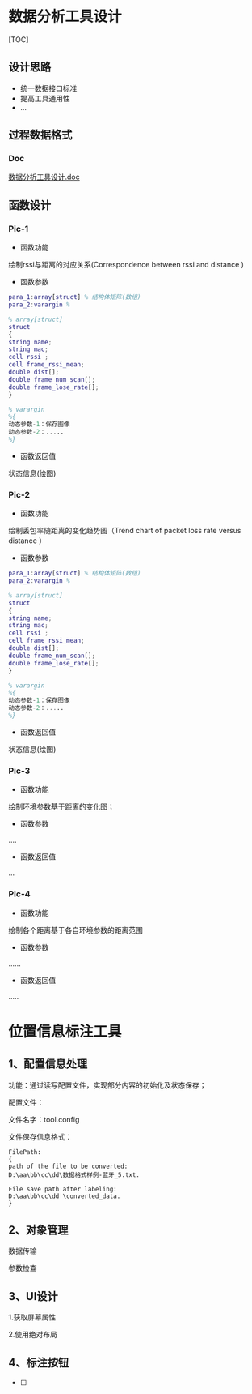 # 数据分析工具设计

[TOC]



## 设计思路

- 统一数据接口标准
- 提高工具通用性
- ...

## 过程数据格式

### Doc

[数据分析工具设计.doc](D:\Code\BlueTooth\pos_bluetooth_matlab\Doc\dataAnalysis.drawio)



## 函数设计

### Pic-1

- 函数功能

绘制rssi与距离的对应关系(Correspondence between rssi and distance )

- 函数参数

```matlab
para_1:array[struct] % 结构体矩阵(数组)
para_2:varargin % 

% array[struct]
struct
{
string name;
string mac;
cell rssi ;
cell frame_rssi_mean;
double dist[];
double frame_num_scan[];
double frame_lose_rate[];
}

% varargin 
%{
动态参数-1：保存图像
动态参数-2：.....
%}
```

- 函数返回值

状态信息(绘图)



### Pic-2

- 函数功能

绘制丢包率随距离的变化趋势图（Trend chart of packet loss rate versus distance ）

- 函数参数

```matlab
para_1:array[struct] % 结构体矩阵(数组)
para_2:varargin % 

% array[struct]
struct
{
string name;
string mac;
cell rssi ;
cell frame_rssi_mean;
double dist[];
double frame_num_scan[];
double frame_lose_rate[];
}

% varargin 
%{
动态参数-1：保存图像
动态参数-2：.....
%}
```

- 函数返回值

状态信息(绘图)

### Pic-3

- 函数功能

绘制环境参数基于距离的变化图；

- 函数参数

....

- 函数返回值

...

### Pic-4

- 函数功能

绘制各个距离基于各自环境参数的距离范围

- 函数参数

......

- 函数返回值

.....



# 位置信息标注工具

## 1、配置信息处理

功能：通过读写配置文件，实现部分内容的初始化及状态保存；

配置文件：

文件名字：tool.config

文件保存信息格式：

```
FilePath:
{
path of the file to be converted:
D:\aa\bb\cc\dd\数据格式样例-蓝牙_5.txt.

File save path after labeling:
D:\aa\bb\cc\dd \converted_data.
}

```

## 2、对象管理

数据传输

参数检查

## 3、UI设计

1.获取屏幕属性

2.使用绝对布局

## 4、标注按钮

- [ ] 

